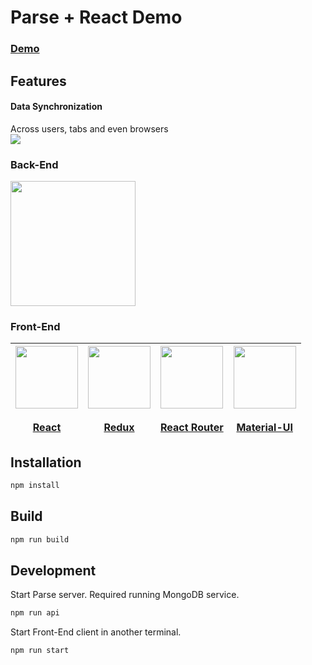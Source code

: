 # Parse + React Demo

### [Demo](https://demo-parse-react.herokuapp.com)

## Features
#### Data Synchronization
Across users, tabs and even browsers  
![](https://user-images.githubusercontent.com/584632/30557234-4516c52a-9cb6-11e7-9a3e-dcef2b18de80.gif)

### Back-End
<a href="https://github.com/parse-community/parse-server"><img src="https://user-images.githubusercontent.com/584632/30557464-04175a66-9cb7-11e7-957a-f82bad3df497.png" width="200"/></a>  

### Front-End
| <a href="https://github.com/facebook/react"><img src="https://user-images.githubusercontent.com/584632/31338909-ba81af56-ad09-11e7-875b-553ddb0c6c2d.png" width="100"/></a><br/><br/><a href="https://github.com/facebook/react">React</a> | <a href="http://redux.js.org/"><img src="https://user-images.githubusercontent.com/584632/31338917-c6ed8a80-ad09-11e7-8f10-5202bcea1fa9.png" width="100"/></a><br/><br/> [Redux](http://redux.js.org/) | <a href="https://github.com/reactjs/react-router-redux"><img src="https://user-images.githubusercontent.com/584632/31339435-88c4845a-ad0b-11e7-8286-b1a935f59fd4.png" width="100"/></a><br/><br/><a href="https://github.com/reactjs/react-router-redux">React Router</a> | <a href="https://material-ui-1dab0.firebaseapp.com/"><img src="https://user-images.githubusercontent.com/584632/31339652-3f64c58a-ad0c-11e7-8fb3-c5a5363b3abe.png" width="100"/></a><br/><br/><a href="https://material-ui-1dab0.firebaseapp.com/">Material-UI</a> |
|---|---|---|---|

## Installation
```bash
npm install
```

## Build
```bash
npm run build
```

## Development
Start Parse server. Required running MongoDB service.
```bash
npm run api
```

Start Front-End client in another terminal. 
```bash
npm run start
```
